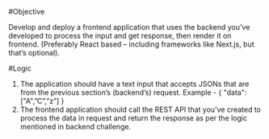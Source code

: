 #Objective


Develop and deploy a frontend application that uses the backend you’ve developed to process the input and
get response, then render it on frontend. (Preferably React based – including frameworks like Next.js, but
that’s optional).

#Logic

1. The application should have a text input that accepts JSONs that are from the previous section’s
(backend’s) request. Example - { "data": ["A",”C”,”z”] }
2. The frontend application should call the REST API that you’ve created to process the data in request
and return the response as per the logic mentioned in backend challenge.
